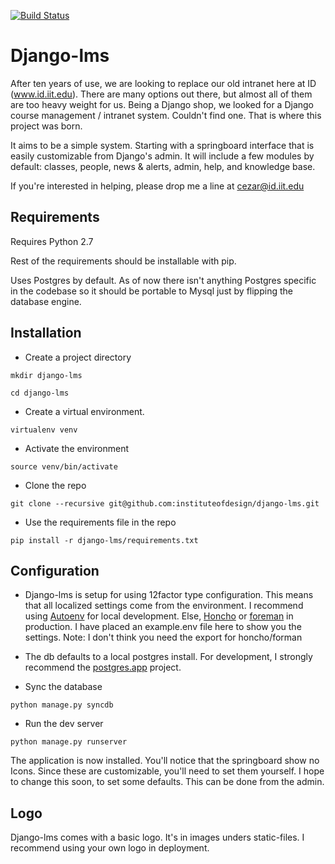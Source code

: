 [![Build Status](https://travis-ci.org/instituteofdesign/django-lms.png)](https://travis-ci.org/instituteofdesign/django-lms)

Django-lms
=================================

After ten years of use, we are looking to replace our old intranet here at ID (www.id.iit.edu). There are many options out there, but almost all of them are too heavy weight for us. Being a Django shop, we looked for a Django course management / intranet system. Couldn't find one. That is where this project was born.

It aims to be a simple system. Starting with a springboard interface that is easily customizable from Django's admin. It will include a few modules by default: classes, people, news & alerts, admin, help, and knowledge base.

If you're interested in helping, please drop me a line at cezar@id.iit.edu

Requirements
------------

Requires Python 2.7

Rest of the requirements should be installable with pip.

Uses Postgres by default. As of now there isn't anything Postgres specific in the codebase so it should be portable to Mysql just by flipping the database engine.


Installation
------------

- Create a project directory

 `mkdir django-lms`
 
 `cd django-lms`

- Create a virtual environment.

 `virtualenv venv`

- Activate the environment

 `source venv/bin/activate`

- Clone the repo

 `git clone --recursive git@github.com:instituteofdesign/django-lms.git`

- Use the requirements file in the repo

 `pip install -r django-lms/requirements.txt`

Configuration
-------------

- Django-lms is setup for using 12factor type configuration. This means that all localized settings come from the environment. I recommend using [Autoenv](https://github.com/kennethreitz/autoenv) for local development. Else, [Honcho](https://github.com/nickstenning/honcho) or [foreman](http://ddollar.github.com/foreman/) in production. I have placed an example.env file here to show you the settings. Note: I don't think you need the export for honcho/forman

- The db defaults to a local postgres install. For development, I strongly recommend the [postgres.app](postgresapp.com) project.

- Sync the database

 `python manage.py syncdb`

- Run the dev server

 `python manage.py runserver`

The application is now installed. You'll notice that the springboard show no Icons. Since these are customizable, you'll need to set them yourself. I hope to change this soon, to set some defaults. This can be done from the admin.

Logo
----
Django-lms comes with a basic logo. It's in images unders static-files. I recommend using your own logo in deployment.
